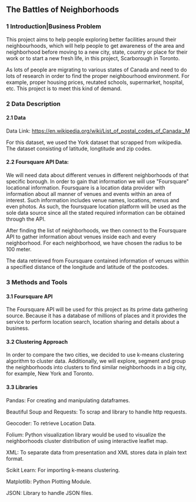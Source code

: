 ## The Battles of Neighborhoods

### 1 Introduction|Business Problem

This project aims to help people exploring better facilities around their neighbourhoods, which will help people to get awareness of the area and neighborhood before moving to a new city, state, country or place for their work or to start a new fresh life, in this project, Scarborough in Toronto.

As lots of people are migrating to various states of Canada and need to do lots of research in order to find the proper neighbourhood environment. For example, proper housing prices, reutated schools, supermarket, hospital, etc. This project is to meet this kind of demand.



### 2 Data Description

#### 2.1 Data

Data Link: https://en.wikipedia.org/wiki/List_of_postal_codes_of_Canada:_M

For this dataset, we used the York dataset that  scrapped from wikipedia. The dataset consisting of latitude, longtitude and zip codes.



#### 2.2 Foursquare API Data:

We will need data about different venues in different neighborhoods of that specific borough. In order to gain that information we will use "Foursquare" locational information. Foursquare is a location data provider with information about all manner of venues and events within an area of interest. Such information includes venue names, locations, menus and even photos. As such, the foursquare location platform will be used as the sole data source since all the stated required information can be obtained through the API.

After finding the list of neighborhoods, we then connect to the Foursquare API to gather information about venues inside each and every neighborhood. For each neighborhood, we have chosen the radius to be 100 meter.

The data retrieved from Foursquare contained information of venues within a specified distance of the longitude and latitude of the postcodes. 



### 3 Methods and Tools 

#### 3.1 Foursquare API

The Foursquare API will be used for this project as its prime data gathering source. Because it has a database of millions of places and it provides the service to perform location search, location sharing and details about a business.

#### 3.2 Clustering Approach

In order to compare the two cities, we decided to use k-means clustering algorithm to cluster data. Additionally, we will explore, segment and group the  neighborhoods into clusters to find similar neighborhoods in a big city, for example, New York and Toronto.

#### 3.3 Libraries

Pandas: For creating and manipulating dataframes.

Beautiful Soup and Requests: To scrap and library to handle http requests.

Geocoder: To retrieve Location Data.

Folium: Python visualization library would be used to visualize the neighborhoods cluster distribution of using interactive leaflet map.

XML: To separate data from presentation and XML stores data in plain text format.

Scikit Learn: For importing k-means clustering.

Matplotlib: Python Plotting Module.

JSON: Library to handle JSON files.



